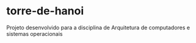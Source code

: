 # torre-de-hanoi
Projeto desenvolvido para a disciplina de Arquitetura de computadores e sistemas operacionais
